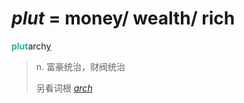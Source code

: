 # _plut_ = money/ wealth/ rich

<b style="color: #20B2AA;">plut</b>arch[y](-y.2.md)
> n. 富豪统治，财阀统治
>
> 另看词根 [_arch_](_arch_.md)